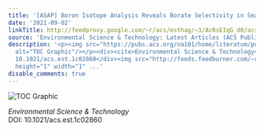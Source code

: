 ```yaml
---
title: '[ASAP] Boron Isotope Analysis Reveals Borate Selectivity in Seaweeds'
date: '2021-09-02'
linkTitle: http://feedproxy.google.com/~r/acs/esthag/~3/AcRsEIqG_d0/acs.est.1c02860
source: 'Environmental Science & Technology: Latest Articles (ACS Publications)'
description: '<p><img src="https://pubs.acs.org/na101/home/literatum/publisher/achs/journals/content/esthag/0/esthag.ahead-of-print/acs.est.1c02860/20210902/images/medium/es1c02860_0006.gif"
  alt="TOC Graphic"/></p><div><cite>Environmental Science & Technology</cite></div><div>DOI:
  10.1021/acs.est.1c02860</div><img src="http://feeds.feedburner.com/~r/acs/esthag/~4/AcRsEIqG_d0"
  height="1" width="1" ...'
disable_comments: true
---
```

<p><img src="https://pubs.acs.org/na101/home/literatum/publisher/achs/journals/content/esthag/0/esthag.ahead-of-print/acs.est.1c02860/20210902/images/medium/es1c02860_0006.gif" alt="TOC Graphic"/></p><div><cite>Environmental Science & Technology</cite></div><div>DOI: 10.1021/acs.est.1c02860</div><img src="http://feeds.feedburner.com/~r/acs/esthag/~4/AcRsEIqG_d0" height="1" width="1" ...